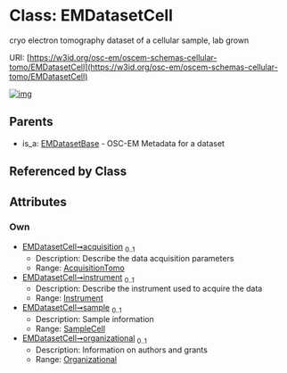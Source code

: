 
# Class: EMDatasetCell

cryo electron tomography dataset of a cellular sample, lab grown

URI: [https://w3id.org/osc-em/oscem-schemas-cellular-tomo/EMDatasetCell](https://w3id.org/osc-em/oscem-schemas-cellular-tomo/EMDatasetCell)


[![img](https://yuml.me/diagram/nofunky;dir:TB/class/[SampleCell],[Organizational],[Instrument],[Organizational]<organizational%200..1-++[EMDatasetCell],[SampleCell]<sample%200..1-++[EMDatasetCell],[Instrument]<instrument%200..1-++[EMDatasetCell],[AcquisitionTomo]<acquisition%200..1-++[EMDatasetCell],[EMDatasetBase]^-[EMDatasetCell],[EMDatasetBase],[AcquisitionTomo])](https://yuml.me/diagram/nofunky;dir:TB/class/[SampleCell],[Organizational],[Instrument],[Organizational]<organizational%200..1-++[EMDatasetCell],[SampleCell]<sample%200..1-++[EMDatasetCell],[Instrument]<instrument%200..1-++[EMDatasetCell],[AcquisitionTomo]<acquisition%200..1-++[EMDatasetCell],[EMDatasetBase]^-[EMDatasetCell],[EMDatasetBase],[AcquisitionTomo])

## Parents

 *  is_a: [EMDatasetBase](EMDatasetBase.md) - OSC-EM Metadata for a dataset

## Referenced by Class


## Attributes


### Own

 * [EMDatasetCell➞acquisition](EMDatasetCell_acquisition.md)  <sub>0..1</sub>
     * Description: Describe the data acquisition parameters
     * Range: [AcquisitionTomo](AcquisitionTomo.md)
 * [EMDatasetCell➞instrument](EMDatasetCell_instrument.md)  <sub>0..1</sub>
     * Description: Describe the instrument used to acquire the data
     * Range: [Instrument](Instrument.md)
 * [EMDatasetCell➞sample](EMDatasetCell_sample.md)  <sub>0..1</sub>
     * Description: Sample information
     * Range: [SampleCell](SampleCell.md)
 * [EMDatasetCell➞organizational](EMDatasetCell_organizational.md)  <sub>0..1</sub>
     * Description: Information on authors and grants
     * Range: [Organizational](Organizational.md)
